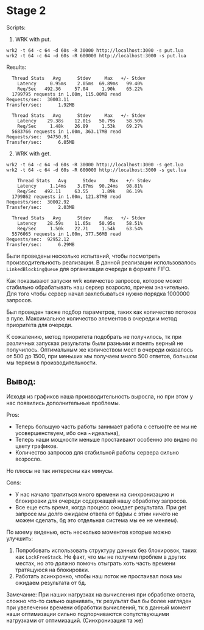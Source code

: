 # Stage 2

Scripts:

1. WRK with put.
```
wrk2 -t 64 -c 64 -d 60s -R 30000 http://localhost:3000 -s put.lua
wrk2 -t 64 -c 64 -d 60s -R 600000 http://localhost:3000 -s put.lua
```

Results:

```
  Thread Stats   Avg      Stdev     Max   +/- Stdev
    Latency     0.95ms    2.05ms  69.89ms   99.40%
    Req/Sec   492.36     57.04     1.90k    65.22%
  1799795 requests in 1.00m, 115.00MB read
Requests/sec:  30003.11
Transfer/sec:      1.92MB

  Thread Stats   Avg      Stdev     Max   +/- Stdev
    Latency    29.38s    12.01s   50.79s    58.50%
    Req/Sec     1.48k    26.89     1.53k    69.27%
  5683766 requests in 1.00m, 363.17MB read
Requests/sec:  94750.91
Transfer/sec:      6.05MB

```

2. WRK with get.

```
wrk2 -t 64 -c 64 -d 60s -R 30000 http://localhost:3000 -s get.lua
wrk2 -t 64 -c 64 -d 60s -R 600000 http://localhost:3000 -s get.lua
```


```
    Thread Stats   Avg      Stdev     Max   +/- Stdev
    Latency     1.14ms    3.07ms  90.24ms   98.81%
    Req/Sec   492.11     63.55     1.89k    86.19%
  1799862 requests in 1.00m, 121.87MB read
Requests/sec:  30002.92
Transfer/sec:      2.03MB

  Thread Stats   Avg      Stdev     Max   +/- Stdev
    Latency    28.59s    11.65s   50.95s    58.51%
    Req/Sec     1.50k    22.71     1.54k    63.54%
  5576065 requests in 1.00m, 377.56MB read
Requests/sec:  92952.12
Transfer/sec:      6.29MB

```

Были проведены несколько испытаний, чтобы посмотреть производительность реализации.
В данной реализации использовалось `LinkedBlockingQueue` для организации очереди в формате FIFO.

Как показывают запуски wrk количество запросов, которое может стабильно обрабатывать наш сервер возросло, причем значительно.
Для того чтобы сервер начал захлебываться нужно порядка 1000000 запросов.

Был проведен также подбор параметров, таких как количество потоков в пуле. Максимальное количество элементов в очереди и метод приоритета для очереди.

К сожалению, метод приоритета подобрать не получилось, тк при различных запусках результаты были разными и понять верный не получилось.
Оптимальным же количеством мест в очереди оказалось от 500 до 1500, при меньших мы получаем много 500 ответов, большом мы теряем в производительности. 

## Вывод:

Исходя из графиков наша производительность выросла, но при этом у нас появились дополнительные проблемы.

Pros:

* Теперь большую часть работы занимает работа с сетью(те ее мы не усовершенствуем, ибо она ~идеальна),
* Теперь наши мощности меньше простаивают особенно это видно по цвету графиков.
* Количество запросов для стабильной работы сервера сильно возросло.

Но плюсы не так интересны как минусы.

Cons: 

* У нас начало тратиться много времени на синхронизацию и блокировки для очереди содержащей нашу обработку запросов.
* Все еще есть время, когда процесс ожидает результата. При get запросе мы долго ожидаем ответа от бд(мы с этим ничего не можем сделать, бд это отдельная система мы ее не меняем).

По моему виденью, есть несколько моментов которые можно улучшить:
1. Попробовать использовать структуру данных без блокировок, таких как `LockFreeStack`. Не факт, что мы не получим проблем в других местах, но это должно помочь отыграть хоть часть времени тратящуюся на блокировки.
2. Работать асинхронно, чтобы наш поток не простаивал пока мы ожидаем результата от бд. 

Замечание:
При наших нагрузках на вычисления при обработке ответа, сложно что-то сильно оценивать, тк результат был бы более нагляден при увелечении времени обработки вычислений, тк в данный момент наши оптимизации сильно подпорчиваются сопутствующими нагрузками от оптимизаций. (Синхронизация та же)  
